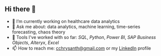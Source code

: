 ## Hi there 👋
- 🔭 I’m currently working on healthcare data analytics
- 💬 Ask me about: data analytics, machine learning, time-series forecasting, chaos theory
- 👯 Tools I've worked with so far: _SQL_, _Python_, _Power BI_, _SAP Business Objects_, _Alteryx_, _Excel_
- 📫 How to reach me: cchrysanth@gmail.com or my [LinkedIn](https://www.linkedin.com/in/cchrysanth/) profile
<!--
**frizchar/frizchar** is a ✨ _special_ ✨ repository because its `README.md` (this file) appears on your GitHub profile.

Here are some ideas to get you started:


- 🌱 I’m currently learning ...
- 👯 I’m looking to collaborate on ...
- 🤔 I’m looking for help with ...
-->
